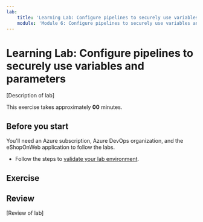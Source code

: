 ```yaml
---
lab:
    title: 'Learning Lab: Configure pipelines to securely use variables and parameters'
    module: 'Module 6: Configure pipelines to securely use variables and parameters'
---
```


# Learning Lab: Configure pipelines to securely use variables and parameters

[Description of lab]

This exercise takes approximately **00** minutes.

## Before you start

You'll need an Azure subscription, Azure DevOps organization, and the eShopOnWeb application to follow the labs.

- Follow the steps to [validate your lab environment](APL2001_M00_Validate_Lab_Environment.md).

## Exercise

## Review

[Review of lab]

